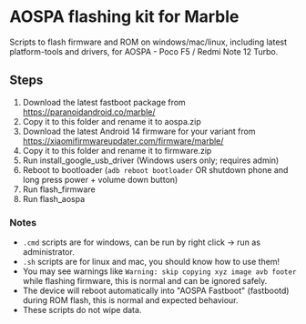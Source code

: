 # AOSPA flashing kit for Marble

Scripts to flash firmware and ROM on windows/mac/linux, including latest platform-tools and drivers, for AOSPA - Poco F5 / Redmi Note 12 Turbo.

## Steps

1. Download the latest fastboot package from https://paranoidandroid.co/marble/
2. Copy it to this folder and rename it to aospa.zip
3. Download the latest Android 14 firmware for your variant from https://xiaomifirmwareupdater.com/firmware/marble/
4. Copy it to this folder and rename it to firmware.zip
5. Run install_google_usb_driver (Windows users only; requires admin)
6. Reboot to bootloader (`adb reboot bootloader` OR shutdown phone and long press power + volume down button)
7. Run flash_firmware
8. Run flash_aospa

### Notes
- `.cmd` scripts are for windows, can be run by right click -> run as administrator.
- `.sh` scripts are for linux and mac, you should know how to use them!
- You may see warnings like `Warning: skip copying xyz image avb footer` while flashing firmware, this is normal and can be ignored safely.
- The device will reboot automatically into "AOSPA Fastboot" (fastbootd) during ROM flash, this is normal and expected behaviour.
- These scripts do not wipe data.
